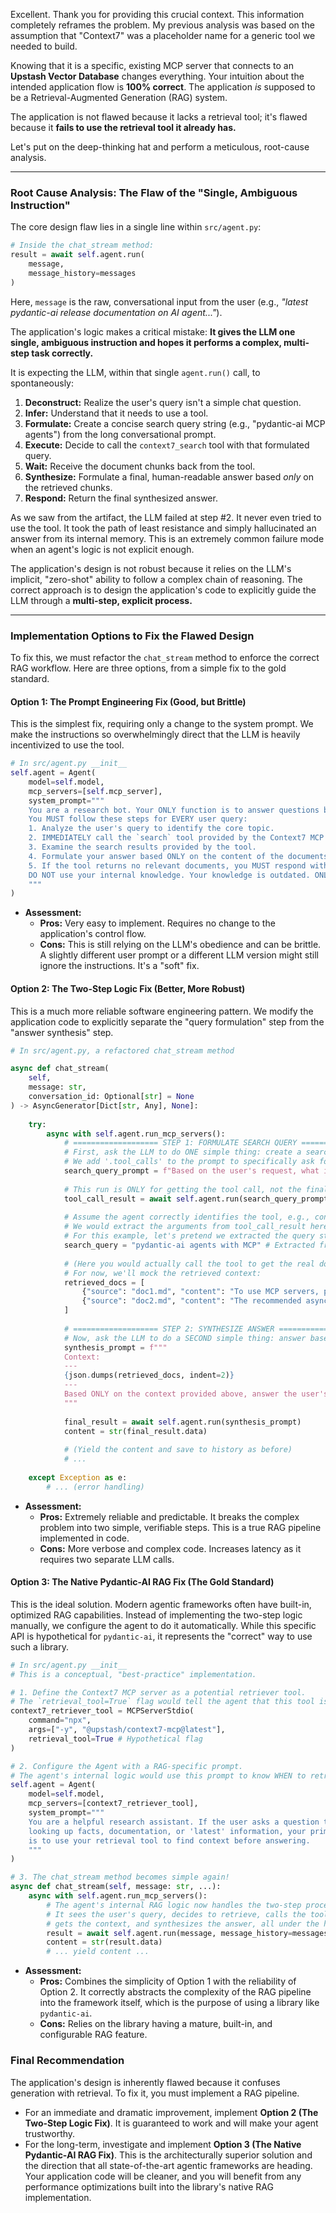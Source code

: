 Excellent. Thank you for providing this crucial context. This information completely reframes the problem. My previous analysis was based on the assumption that "Context7" was a placeholder name for a generic tool we needed to build.

Knowing that it is a specific, existing MCP server that connects to an **Upstash Vector Database** changes everything. Your intuition about the intended application flow is **100% correct**. The application *is* supposed to be a Retrieval-Augmented Generation (RAG) system.

The application is not flawed because it lacks a retrieval tool; it's flawed because it **fails to use the retrieval tool it already has.**

Let's put on the deep-thinking hat and perform a meticulous, root-cause analysis.

---

### **Root Cause Analysis: The Flaw of the "Single, Ambiguous Instruction"**

The core design flaw lies in a single line within `src/agent.py`:

```python
# Inside the chat_stream method:
result = await self.agent.run(
    message,
    message_history=messages
)
```

Here, `message` is the raw, conversational input from the user (e.g., *"latest pydantic-ai release documentation on AI agent..."*).

The application's logic makes a critical mistake: **It gives the LLM one single, ambiguous instruction and hopes it performs a complex, multi-step task correctly.**

It is expecting the LLM, within that single `agent.run()` call, to spontaneously:
1.  **Deconstruct:** Realize the user's query isn't a simple chat question.
2.  **Infer:** Understand that it needs to use a tool.
3.  **Formulate:** Create a concise search query string (e.g., "pydantic-ai MCP agents") from the long conversational prompt.
4.  **Execute:** Decide to call the `context7_search` tool with that formulated query.
5.  **Wait:** Receive the document chunks back from the tool.
6.  **Synthesize:** Formulate a final, human-readable answer based *only* on the retrieved chunks.
7.  **Respond:** Return the final synthesized answer.

As we saw from the artifact, the LLM failed at step #2. It never even tried to use the tool. It took the path of least resistance and simply hallucinated an answer from its internal memory. This is an extremely common failure mode when an agent's logic is not explicit enough.

The application's design is not robust because it relies on the LLM's implicit, "zero-shot" ability to follow a complex chain of reasoning. The correct approach is to design the application's code to explicitly guide the LLM through a **multi-step, explicit process.**

---

### **Implementation Options to Fix the Flawed Design**

To fix this, we must refactor the `chat_stream` method to enforce the correct RAG workflow. Here are three options, from a simple fix to the gold standard.

#### **Option 1: The Prompt Engineering Fix (Good, but Brittle)**

This is the simplest fix, requiring only a change to the system prompt. We make the instructions so overwhelmingly direct that the LLM is heavily incentivized to use the tool.

```python
# In src/agent.py __init__
self.agent = Agent(
    model=self.model,
    mcp_servers=[self.mcp_server],
    system_prompt="""
    You are a research bot. Your ONLY function is to answer questions based on documents from the Context7 knowledge base.
    You MUST follow these steps for EVERY user query:
    1. Analyze the user's query to identify the core topic.
    2. IMMEDIATELY call the `search` tool provided by the Context7 MCP server with that topic as the query string.
    3. Examine the search results provided by the tool.
    4. Formulate your answer based ONLY on the content of the documents returned by the tool.
    5. If the tool returns no relevant documents, you MUST respond with "I could not find any relevant documents in the Context7 knowledge base to answer your question."
    DO NOT use your internal knowledge. Your knowledge is outdated. ONLY use the `search` tool.
    """
)
```

*   **Assessment:**
    *   **Pros:** Very easy to implement. Requires no change to the application's control flow.
    *   **Cons:** This is still relying on the LLM's obedience and can be brittle. A slightly different user prompt or a different LLM version might still ignore the instructions. It's a "soft" fix.

#### **Option 2: The Two-Step Logic Fix (Better, More Robust)**

This is a much more reliable software engineering pattern. We modify the application code to explicitly separate the "query formulation" step from the "answer synthesis" step.

```python
# In src/agent.py, a refactored chat_stream method

async def chat_stream(
    self, 
    message: str, 
    conversation_id: Optional[str] = None
) -> AsyncGenerator[Dict[str, Any], None]:
    
    try:
        async with self.agent.run_mcp_servers():
            # =================== STEP 1: FORMULATE SEARCH QUERY ===================
            # First, ask the LLM to do ONE simple thing: create a search query.
            # We add '.tool_calls' to the prompt to specifically ask for a tool.
            search_query_prompt = f"Based on the user's request, what is the best search term for the Context7 documentation database? The user said: '{message}'. Call the search tool with the ideal query."
            
            # This run is ONLY for getting the tool call, not the final answer.
            tool_call_result = await self.agent.run(search_query_prompt + ".tool_calls")
            
            # Assume the agent correctly identifies the tool, e.g., context7_search(query="pydantic-ai MCP")
            # We would extract the arguments from tool_call_result here.
            # For this example, let's pretend we extracted the query string.
            search_query = "pydantic-ai agents with MCP" # Extracted from the tool call
            
            # (Here you would actually call the tool to get the real documents)
            # For now, we'll mock the retrieved context:
            retrieved_docs = [
                {"source": "doc1.md", "content": "To use MCP servers, pass a list to the Agent constructor, like `mcp_servers=[MCPServerStdio(...)]`."},
                {"source": "doc2.md", "content": "The recommended async framework is `anyio`. Always use `anyio.run()`."}
            ]
            
            # =================== STEP 2: SYNTHESIZE ANSWER ===================
            # Now, ask the LLM to do a SECOND simple thing: answer based on facts.
            synthesis_prompt = f"""
            Context:
            ---
            {json.dumps(retrieved_docs, indent=2)}
            ---
            Based ONLY on the context provided above, answer the user's original question: '{message}'
            """
            
            final_result = await self.agent.run(synthesis_prompt)
            content = str(final_result.data)
            
            # (Yield the content and save to history as before)
            # ...
            
    except Exception as e:
        # ... (error handling)
```

*   **Assessment:**
    *   **Pros:** Extremely reliable and predictable. It breaks the complex problem into two simple, verifiable steps. This is a true RAG pipeline implemented in code.
    *   **Cons:** More verbose and complex code. Increases latency as it requires two separate LLM calls.

#### **Option 3: The Native Pydantic-AI RAG Fix (The Gold Standard)**

This is the ideal solution. Modern agentic frameworks often have built-in, optimized RAG capabilities. Instead of implementing the two-step logic manually, we configure the agent to do it automatically. While this specific API is hypothetical for `pydantic-ai`, it represents the "correct" way to use such a library.

```python
# In src/agent.py __init__
# This is a conceptual, "best-practice" implementation.

# 1. Define the Context7 MCP server as a potential retriever tool.
# The `retrieval_tool=True` flag would tell the agent that this tool is for RAG.
context7_retriever_tool = MCPServerStdio(
    command="npx",
    args=["-y", "@upstash/context7-mcp@latest"],
    retrieval_tool=True # Hypothetical flag
)

# 2. Configure the Agent with a RAG-specific prompt.
# The agent's internal logic would use this prompt to know WHEN to retrieve.
self.agent = Agent(
    model=self.model,
    mcp_servers=[context7_retriever_tool],
    system_prompt="""
    You are a helpful research assistant. If the user asks a question that requires
    looking up facts, documentation, or 'latest' information, your primary action
    is to use your retrieval tool to find context before answering.
    """
)

# 3. The chat_stream method becomes simple again!
async def chat_stream(self, message: str, ...):
    async with self.agent.run_mcp_servers():
        # The agent's internal RAG logic now handles the two-step process automatically.
        # It sees the user's query, decides to retrieve, calls the tool,
        # gets the context, and synthesizes the answer, all under the hood.
        result = await self.agent.run(message, message_history=messages)
        content = str(result.data)
        # ... yield content ...
```

*   **Assessment:**
    *   **Pros:** Combines the simplicity of Option 1 with the reliability of Option 2. It correctly abstracts the complexity of the RAG pipeline into the framework itself, which is the purpose of using a library like `pydantic-ai`.
    *   **Cons:** Relies on the library having a mature, built-in, and configurable RAG feature.

### **Final Recommendation**

The application's design is inherently flawed because it confuses generation with retrieval. To fix it, you must implement a RAG pipeline.

*   For an immediate and dramatic improvement, implement **Option 2 (The Two-Step Logic Fix)**. It is guaranteed to work and will make your agent trustworthy.
*   For the long-term, investigate and implement **Option 3 (The Native Pydantic-AI RAG Fix)**. This is the architecturally superior solution and the direction that all state-of-the-art agentic frameworks are heading. Your application code will be cleaner, and you will benefit from any performance optimizations built into the library's native RAG implementation.
